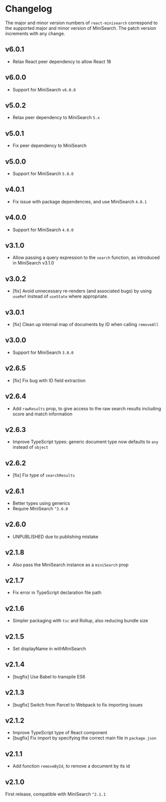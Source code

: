 # Changelog

The major and minor version numbers of `react-minisearch` correspond to the
supported major and minor version of MiniSearch. The patch version increments
with any change.

## v6.0.1

  - Relax React peer dependency to allow React 18

## v6.0.0

  - Support for MiniSearch `v6.0.0`

## v5.0.2

  - Relax peer dependency to MiniSearch `5.x`

## v5.0.1

  - Fix peer dependency to MiniSearch

## v5.0.0

  - Support for MiniSearch `5.0.0`

## v4.0.1

  - Fix issue with package dependencies, and use MiniSearch `4.0.1`

## v4.0.0

  - Support for MiniSearch `4.0.0`

## v3.1.0

  - Allow passing a query expression to the `search` function, as introduced in
    MiniSearch v3.1.0

## v3.0.2

  - [fix] Avoid unnecessary re-renders (and associated bugs) by using `useRef`
    instead of `useState` where appropriate.

## v3.0.1

  - [fix] Clean up internal map of documents by ID when calling `removeAll`

## v3.0.0

  - Support for MiniSearch `3.0.0`

## v2.6.5

  - [fix] Fix bug with ID field extraction

## v2.6.4

  - Add `rawResults` prop, to give access to the raw search results including
    score and match information

## v2.6.3

  - Improve TypeScript types: generic document type now defaults to `any`
    instead of `object`

## v2.6.2

  - [fix] Fix type of `searchResults`

## v2.6.1

  - Better types using generics
  - Require MiniSearch `^2.6.0`

## v2.6.0

  - UNPUBLISHED due to publishing mistake

## v2.1.8
  - Also pass the MiniSearch instance as a `miniSearch` prop

## v2.1.7

  - Fix error in TypeScript declaration file path

## v2.1.6

  - Simpler packaging with `tsc` and Rollup, also reducing bundle size

## v2.1.5

  - Set displayName in withMiniSearch

## v2.1.4

  - [bugfix] Use Babel to transpile ES6

## v2.1.3

  - [bugfix] Switch from Parcel to Webpack to fix importing issues

## v2.1.2

  - Improve TypeScript type of React component
  - [bugfix] Fix import by specifying the correct main file in `package.json`

## v2.1.1

  - Add function `removeById`, to remove a document by its id

## v2.1.0

First release, compatible with MiniSearch `^2.1.1`
